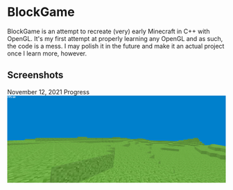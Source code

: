 # BlockGame
BlockGame is an attempt to recreate (very) early Minecraft in C++ with OpenGL. It's my first attempt at properly learning any OpenGL and as such, the code is a mess. I may polish it in the future and make it an actual project once I learn more, however.

## Screenshots
November 12, 2021 Progress
![Nov122021](https://raw.githubusercontent.com/CamK06/BlockGame/master/screenshots/Nov12-2021.png "Progress Screenshot - November 12, 2021")
